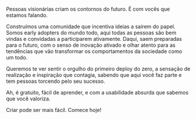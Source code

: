 Pessoas visionárias criam os contornos do futuro. É com vocês que estamos falando.

Construímos uma comunidade que incentiva ideias a saírem do papel. Somos early adopters do mundo todo, aqui todas as pessoas são bem vindas e convidadas a participarem ativamente.
Daqui, saem preparadas para o futuro, com o senso de inovação ativado e olhar atento para as tendências que vão transformar os comportamentos da sociedade como um todo.

Queremos te ver sentir o orgulho do primeiro deploy do zero, a sensação de realização e inspiração que contagia, sabendo que aqui você faz parte e tem pessoas torcendo pelo seu sucesso.

Ah, é gratuito, fácil de aprender, e com a usabilidade absurda que sabemos que você valoriza.

Criar pode ser mais fácil.
Comece hoje!
